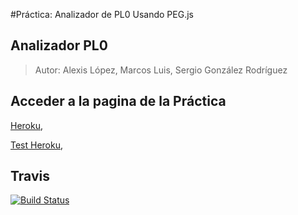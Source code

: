 #Práctica: Analizador de PL0 Usando PEG.js

##  Analizador  PL0

> Autor: Alexis López, Marcos Luis, Sergio González Rodríguez

## Acceder a la pagina de la Práctica

[Heroku](https://pl0.herokuapp.com/), 

[Test Heroku](https://pl0.herokuapp.com/test), 






  
## Travis
[![Build Status](https://api.travis-ci.org/alu0100204148/PL0.svg)](https://travis-ci.org/alu0100204148/PL0)


